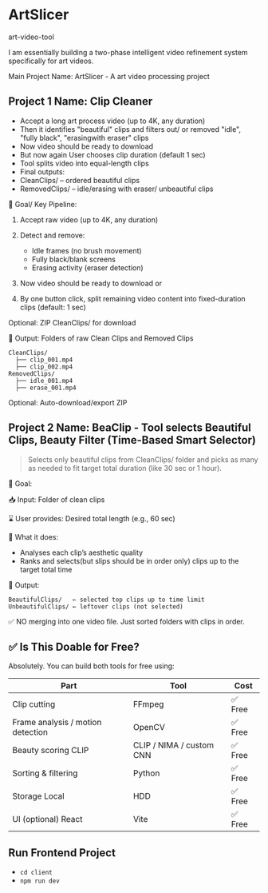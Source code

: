 # ArtSlicer

art-video-tool

I am essentially building a two-phase intelligent video refinement system specifically for art videos.

Main Project Name: ArtSlicer - A art video processing project

## Project 1 Name: Clip Cleaner

- Accept a long art process video (up to 4K, any duration)
- Then it identifies "beautiful" clips and filters out/ or removed "idle", "fully black", "erasingwith eraser" clips
- Now video should be ready to download
- But now again User chooses clip duration (default 1 sec)
- Tool splits video into equal-length clips
- Final outputs:
- CleanClips/ – ordered beautiful clips
- RemovedClips/ – idle/erasing with eraser/ unbeautiful clips

🎯 Goal/ Key Pipeline:

1. Accept raw video (up to 4K, any duration)

2. Detect and remove:
   - Idle frames (no brush movement)
   - Fully black/blank screens
   - Erasing activity (eraser detection)
3. Now video should be ready to download or
4. By one button click, split remaining video content into fixed-duration clips (default: 1 sec)

Optional: ZIP CleanClips/ for download

📁 Output: Folders of raw Clean Clips and Removed Clips

```Edit
CleanClips/
  ├── clip_001.mp4
  ├── clip_002.mp4
RemovedClips/
  ├── idle_001.mp4
  ├── erase_001.mp4
```

Optional: Auto-download/export ZIP

## Project 2 Name: BeaClip - Tool selects Beautiful Clips, Beauty Filter (Time-Based Smart Selector)

> Selects only beautiful clips from CleanClips/ folder and picks as many as needed to fit target total
> duration (like 30 sec or 1 hour).

🎯 Goal:

📥 Input: Folder of clean clips

⌛ User provides: Desired total length (e.g., 60 sec)

🤖 What it does:

- Analyses each clip’s aesthetic quality
- Ranks and selects(but slips should be in order only) clips up to the target total time

📁 Output:

```Edit
BeautifulClips/   ← selected top clips up to time limit
UnbeautifulClips/ ← leftover clips (not selected)
```

✅ NO merging into one video file. Just sorted folders with clips in order.

## ✅ Is This Doable for Free?

Absolutely. You can build both tools for free using:

| Part                              | Tool                     | Cost    |
| --------------------------------- | ------------------------ | ------- |
| Clip cutting                      | FFmpeg                   | ✅ Free |
| Frame analysis / motion detection | OpenCV                   | ✅ Free |
| Beauty scoring CLIP               | CLIP / NIMA / custom CNN | ✅ Free |
| Sorting & filtering               | Python                   | ✅ Free |
| Storage Local                     | HDD                      | ✅ Free |
| UI (optional) React               | Vite                     | ✅ Free |

## Run Frontend Project

- `cd client`
- `npm run dev`
